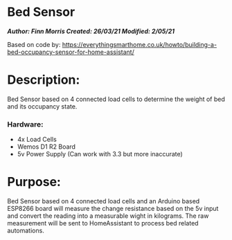 
# Bed Sensor
***Author: Finn Morris
Created: 26/03/21
Modified: 2/05/21***

Based on code by: https://everythingsmarthome.co.uk/howto/building-a-bed-occupancy-sensor-for-home-assistant/


# Description:
Bed Sensor based on 4 connected load cells to determine the weight of bed and its occupancy state.

### Hardware: 
- 4x Load Cells
- Wemos D1 R2 Board
- 5v Power Supply (Can work with 3.3 but more inaccurate)
 
# Purpose:
Bed Sensor based on 4 connected load cells and an Arduino based ESP8266 board will measure the change resistance based on the 5v input and convert the reading into a measurable wight in kilograms. The raw measurement will be sent to HomeAssistant to process bed related automations. 

